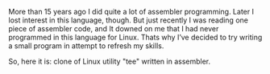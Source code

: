 More than 15 years ago I did quite a lot of assembler programming. Later I lost interest in this language, though. But just recently I was reading one piece of assembler code, and It downed on me that I had never programmed in this language for Linux. Thats why I’ve decided to try writing a small program in attempt to refresh my skills. 

So, here it is: clone of Linux utility "tee" written in assembler.